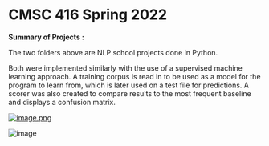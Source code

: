 # CMSC 416 Spring 2022

**Summary of Projects :**

The two folders above are NLP school projects done in Python. 

Both were implemented similarly with the use of a supervised machine learning approach. A training corpus is read in to be used as a model for the program to learn from, which is later used on a test file for predictions. A scorer was also created to compare results to the most frequent baseline and displays a confusion matrix. 

[![image.png](https://i.postimg.cc/qMzZkWsT/image.png)](https://postimg.cc/crGch9k9)

![image](https://user-images.githubusercontent.com/61268356/167977780-40d79762-554e-41e5-a94c-3ccf0a76ea50.png)
